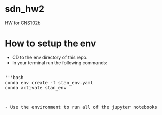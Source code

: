 # sdn_hw2
HW for CNS102b


# How to setup the env

- CD to the env directory of this repo. 
- In your terminal run the following commands:
<pre> 
'''bash
conda env create -f stan_env.yaml
conda activate stan_env
<pre> 

- Use the environment to run all of the jupyter notebooks 